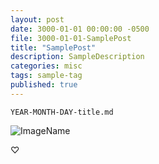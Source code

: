 ```yaml
---
layout: post
date: 3000-01-01 00:00:00 -0500
file: 3000-01-01-SamplePost
title: "SamplePost"
description: SampleDescription
categories: misc
tags: sample-tag
published: true
---
```


`YEAR-MONTH-DAY-title.md`

![ImageName]({{site.baseurl}}/assets/images/logo/V.png)

♡